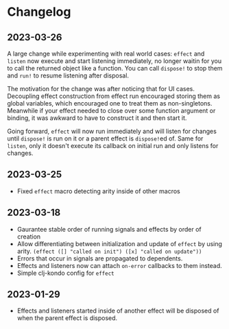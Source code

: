 # Changelog

## 2023-03-26

A large change while experimenting with real world cases: `effect` and `listen`
now execute and start listening immediately, no longer waitin for you to call
the returned object like a function. You can call `dispose!` to stop them and
`run!` to resume listening after disposal.

The motivation for the change was after noticing that for UI cases. Decoupling
effect construction from effect run encouraged storing them as global variables,
which encouraged one to treat them as non-singletons. Meanwhile if your effect
needed to close over some function argument or binding, it was awkward to have
to construct it and then start it.

Going forward, `effect` will now run immediately and will listen for changes
until `dispose!` is run on it or a parent effect is `dispose!`ed of. Same for
`listen`, only it doesn't execute its callback on initial run and only listens
for changes.

## 2023-03-25

* Fixed `effect` macro detecting arity inside of other macros

## 2023-03-18

* Gaurantee stable order of running signals and effects by order of creation
* Allow differentiating between initialization and update of `effect` by using
  arity. `(effect ([] "called on init") ([x] "called on update"))`
* Errors that occur in signals are propagated to dependents.
* Effects and listeners now can attach `on-error` callbacks to them instead.
* Simple clj-kondo config for `effect`

## 2023-01-29

* Effects and listeners started inside of another effect will be disposed of
  when the parent effect is disposed.
